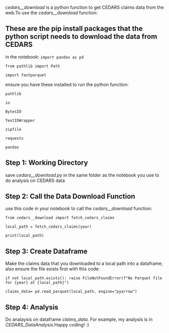 *cedars__download* is a python function to get CEDARS claims data from the web.To use the *cedars__download* function:

## These are the pip install packages that the python script needs to download the data from CEDARS 
in the notebook:
`import pandas as pd`

`from pathlib import Path`

`import fastparquet`

ensure you have these installed to run the python function:

`pathlib`

`io` 

`BytesIO` 

`TextIOWrapper`

`zipfile`

`requests`

`pandas`

## Step 1: Working Directory
save *cedars__download.py* in the same folder as the notebook you use to do analysis on CEDARS data

## Step 2: Call the Data Download Function
use this code in your notebook to call the *cedars__download* function:

`from cedars__download import fetch_cedars_claims`

`local_path = fetch_cedars_claims(year)`

`print(local_path)`

## Step 3: Create Dataframe
Make the claims data that you downloaded to a local path into a dataframe; also ensure the file exists first with this code:

`if not local_path.exists(): raise FileNotFoundError(f"No Parquet file for {year} at {local_path}")`

    
`claims_data= pd.read_parquet(local_path, engine="pyarrow")`

## Step 4: Analysis
Do analaysis on dataframe *claims_data*. For example, my analysis is in *CEDARS_DataAnalysis*.Happy coding! :)
